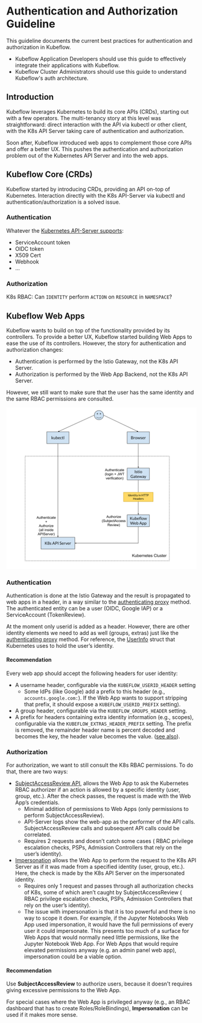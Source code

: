 # Authentication and Authorization Guideline

This guideline documents the current best practices for authentication and
authorization in Kubeflow.
* Kubeflow Application Developers should use this guide to effectively integrate
  their applications with Kubeflow.
* Kubeflow Cluster Administrators should use this guide to understand Kubeflow's
  auth architecture.


## Introduction

Kubeflow leverages Kubernetes to build its core APIs (CRDs), starting out with a
few operators. The multi-tenancy story at this level was straightforward: direct
interaction with the API via kubectl or other client, with the K8s API Server
taking care of authentication and authorization.

Soon after, Kubeflow introduced web apps to complement those core APIs and offer
a better UX. This pushes the authentication and authorization problem out of the
Kubernetes API Server and into the web apps.


## Kubeflow Core (CRDs)
Kubeflow started by introducing CRDs, providing an API on-top of Kubernetes.
Interaction directly with the K8s API-Server via kubectl and
authentication/authorization is a solved issue.


### Authentication

Whatever the [Kubernetes API-Server
supports](https://kubernetes.io/docs/reference/access-authn-authz/authentication/):
* ServiceAccount token
* OIDC token
* X509 Cert
* Webhook
* ...


### Authorization

K8s RBAC: Can `IDENTITY` perform `ACTION` on `RESOURCE` in `NAMESPACE`?


## Kubeflow Web Apps

Kubeflow wants to build on top of the functionality provided by its controllers.
To provide a better UX, Kubeflow started building Web Apps to ease the use of
its controllers. However, the story for authentication and authorization
changes:
* Authentication is performed by the Istio Gateway, not the K8s API Server.
* Authorization is performed by the Web App Backend, not the K8s API Server.

However, we still want to make sure that the user has the same identity and the
same RBAC permissions are consulted.

![kubeflow request flow](images/kubeflow_request_flow.svg)


### Authentication

Authentication is done at the Istio Gateway and the result is propagated to web
apps in a header, in a way similar to the [authenticating proxy](https://kubernetes.io/docs/reference/access-authn-authz/authentication/#authenticating-proxy)
method. The authenticated entity can be a user (OIDC, Google IAP) or a
ServiceAccount (TokenReview).

At the moment only userid is added as a header. However, there are other
identity elements we need to add as well (groups, extras) just like the
[authenticating proxy](https://kubernetes.io/docs/reference/access-authn-authz/authentication/#authenticating-proxy)
method. For reference, the
[UserInfo](https://github.com/kubernetes/kubernetes/blob/7f7378eddfe7a817c47fc75c220a729f4b78b913/pkg/apis/authentication/types.go#L90)
struct that Kubernetes uses to hold the user’s identity. 

#### Recommendation

Every web app should accept the following headers for user identity:
* A username header, configurable via the `KUBEFLOW_USERID_HEADER` setting 
    * Some IdPs (like Google) add a prefix to this header (e.g.,
      `accounts.google.com:`). If the Web App wants to support stripping that
      prefix, it should expose a `KUBEFLOW_USERID_PREFIX` setting).
* A group header, configurable via the `KUBEFLOW_GROUPS_HEADER` setting.
* A prefix for headers containing extra identity information (e.g., scopes),
  configurable via the `KUBEFLOW_EXTRAS_HEADER_PREFIX` setting. The prefix is
  removed, the remainder header name is percent decoded and becomes the key, the
  header value becomes the value. ([see also](https://kubernetes.io/docs/reference/access-authn-authz/authentication/#authenticating-proxy)).


### Authorization

For authorization, we want to still consult the K8s RBAC permissions. To do
that, there are two ways:
* [SubjectAccessReview API](https://kubernetes.io/docs/reference/access-authn-authz/authorization/#checking-api-access),
  allows the Web App to ask the Kubernetes RBAC authorizer if an action is
  allowed by a specific identity (user, group, etc.). After the check passes,
  the request is made with the Web App’s credentials.
    * Minimal addition of permissions to Web Apps (only permissions to perform
      SubjectAccessReview). 
    * API-Server logs show the web-app as the performer of the API calls.
      SubjectAccessReview calls and subsequent API calls could be correlated.
    * Requires 2 requests and doesn’t catch some cases ( RBAC privilege
      escalation checks, PSPs, Admission Controllers that rely on the user’s
      identity).
* [Impersonation](https://kubernetes.io/docs/reference/access-authn-authz/authentication/#user-impersonation)
  allows the Web App to perform the request to the K8s API Server as if it was
  made from a specified identity (user, group, etc.). Here, the check is made by
  the K8s API Server on the impersonated identity.
    * Requires only 1 request and passes through all authorization checks of
      K8s, some of which aren’t caught by SubjectAccessReview ( RBAC privilege
      escalation checks, PSPs, Admission Controllers that rely on the user’s
      identity).
    * The issue with impersonation is that it is too powerful and there is no
      way to scope it down. For example, if the Jupyter Notebooks Web App used
      impersonation, it would have the full permissions of every user it could
      impersonate. This presents too much of a surface for Web Apps that would
      normally need little permissions, like the Jupyter Notebook Web App. For
      Web Apps that would require elevated permissions anyway (e.g. an admin
      panel web app), impersonation could be a viable option.

#### Recommendation

Use **SubjectAccessReview** to authorize users, because it doesn't requires
giving excessive permissions to the Web App.

For special cases where the Web App is privileged anyway (e.g., an RBAC
dashboard that has to create Roles/RoleBindings), **Impersonation** can be used
if it makes more sense.
